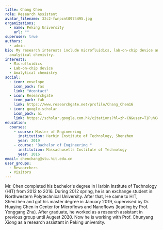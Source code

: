 ```yaml
---
title: Chang Chen
role: Research Assistant
avatar_filename: 32c2-fwnpcnt0974495.jpg
organizations:
  - name: Peking University
    url: ""
superuser: true
authors:
  - admin
bio: My research interests include microfluidics, lab-on-chip device and
  analytical chemistry.
interests:
  - Microfluidics
  - Lab-on-chip device
  - Analytical chemistry
social:
  - icon: envelope
    icon_pack: fas
    link: "#contact"
  - icon: Researchgate
    icon_pack: fab
    link: https://www.researchgate.net/profile/Chang_Chen16
  - icon: google-scholar
    icon_pack: ai
    link: https://scholar.google.com.hk/citations?hl=zh-CN&user=T1PuhCcAAAAJ
education:
  courses:
    - course: Master of Engineering
      institution: Harbin Institute of Technology, Shenzhen
      year: 2019
    - course: "Bachelor of Engineering "
      institution: Massachusetts Institute of Technology
      year: 2016
email: chenchang@stu.hit.edu.cn
user_groups:
  - Researchers
  - Visitors
---
```

Mr. Chen completed his bachelor's degree in Harbin Institute of Technology (HIT) from 2012 to 2016. During 2012 spring, he is an exchange student in Northwestern Polytechnical University. After that, He came to HIT, Shenzhen and got his master degree in January 2019, supervised by Dr. Huaying Chen in Center for Microflows and Nanoflows (leading by Prof. Yonggang Zhu). 
After graduate, he worked as a research assistant in previous group until Augest 2020. Now he is working with Prof. Chunyang Xiong as a research assistant in Peking university.